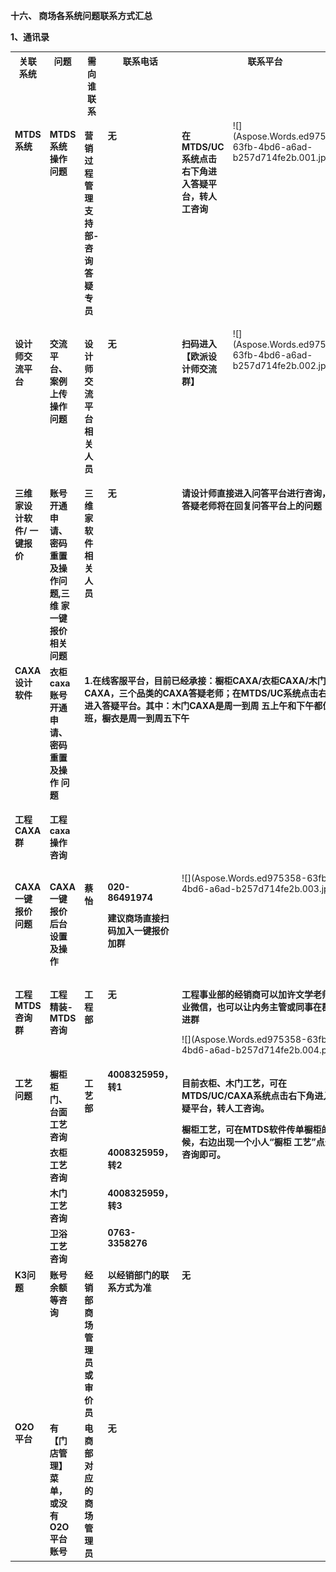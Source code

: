 ﻿﻿**十六、 商场各系统问题联系方式汇总**

**1、通讯录**




<table><tr><th colspan="1" valign="top"><b>关联系统</b></th><th colspan="1" valign="top"><b>问题</b></th><th colspan="1" valign="top"><b>需向谁联系</b></th><th colspan="1" valign="top"><b>联系电话</b></th><th colspan="3" valign="top"><b>联系平台</b></th></tr>
<tr><td colspan="1" valign="top"><p></p><p><b>MTDS系统</b></p></td><td colspan="1" valign="top"><p></p><p><b>MTDS系统操作问题</b></p></td><td colspan="1" valign="top"><p></p><p><b>营销过程管理支持部- 咨询答疑专员</b></p></td><td colspan="1" valign="top"><p></p><p><b>无</b></p></td><td colspan="2" valign="top"><p></p><p><b>在MTDS/UC系统点击右下角进入答疑平台，转人工咨询</b></p></td><td colspan="1" valign="top">![](Aspose.Words.ed975358-63fb-4bd6-a6ad-b257d714fe2b.001.jpeg)</td></tr>
<tr><td colspan="1" valign="top"><p></p><p></p><p><b>设计师交流平台</b></p></td><td colspan="1" valign="top"><p></p><p></p><p><b>交流平台、案例上传操作问题</b></p></td><td colspan="1" valign="top"><p></p><p></p><p><b>设计师交流平台相关人员</b></p></td><td colspan="1" valign="top"><p></p><p></p><p><b>无</b></p></td><td colspan="2" valign="top"><p></p><p></p><p><b>扫码进入【欧派设计师交流群】</b></p></td><td colspan="1" valign="top">![](Aspose.Words.ed975358-63fb-4bd6-a6ad-b257d714fe2b.002.jpeg)</td></tr>
<tr><td colspan="1" valign="top"><b>三维家设计软件/ 一键报价</b></td><td colspan="1" valign="top"><b>账号开通申请、密码重置及操作问题,三维 家一键报价相关问题</b></td><td colspan="1" valign="top"><b>三维家软件相关人员</b></td><td colspan="1" valign="top"><b>无</b></td><td colspan="3" valign="top"><b>请设计师直接进入问答平台进行咨询，软件答疑老师将在回复问答平台上的问题</b></td></tr>
<tr><td colspan="1" valign="top"><b>CAXA设计软件</b></td><td colspan="1" valign="top"><b>衣柜caxa账号开通申请、密码重置及操作 问题</b></td><td colspan="5" rowspan="2" valign="top"><p></p><p><b>1.在线客服平台，目前已经承接：橱柜CAXA/衣柜CAXA/木门CAXA，三个品类的CAXA答疑老师；在MTDS/UC系统点击右下角进入答疑平台。其中：木门CAXA是周一到周 五上午和下午都值班，橱衣是周一到周五下午</b></p></td></tr>
<tr><td colspan="1" valign="top"><p></p><p><b>工程CAXA群</b></p></td><td colspan="1" valign="top"><p></p><p><b>工程caxa操作咨询</b></p></td></tr>
<tr><td colspan="1" valign="top"><p></p><p><b>CAXA一键报价问题</b></p></td><td colspan="1" valign="top"><p></p><p><b>CAXA一键报价后台设置及操作</b></p></td><td colspan="1" valign="top"><p></p><p><b>蔡怡</b></p></td><td colspan="1" valign="top"><p><b>020-86491974</b></p><p><b>建议商场直接扫码加入一键报价加群</b></p></td><td colspan="3" valign="top">![](Aspose.Words.ed975358-63fb-4bd6-a6ad-b257d714fe2b.003.jpeg)</td></tr>
<tr><td colspan="1" valign="top"><p></p><p><b>工程MTDS咨询群</b></p></td><td colspan="1" valign="top"><p></p><p><b>工程精装-MTDS咨询</b></p></td><td colspan="1" valign="top"><p></p><p><b>工程部</b></p></td><td colspan="1" valign="top"><p></p><p><b>无</b></p></td><td colspan="3" valign="top"><p><b>工程事业部的经销商可以加许文学老师的企业微信，也可以让内务主管或同事在群里拉进群</b></p><p>![](Aspose.Words.ed975358-63fb-4bd6-a6ad-b257d714fe2b.004.png)</p></td></tr>
<tr><td colspan="1" rowspan="4" valign="top"><p></p><p></p><p><b>工艺问题</b></p></td><td colspan="1" valign="top"><b>橱柜柜门、台面工艺咨询</b></td><td colspan="1" rowspan="4" valign="top"><p></p><p></p><p><b>工艺部</b></p></td><td colspan="1" valign="top"><b>4008325959， 转1</b></td><td colspan="3" rowspan="4" valign="top"><p></p><p></p><p><b>目前衣柜、木门工艺，可在MTDS/UC/CAXA系统点击右下角进入答疑平台，转人工咨询。</b></p><p><b>橱柜工艺，可在MTDS软件传单橱柜的时候，右边出现一个小人“橱柜 工艺”点进去咨询即可。</b></p></td></tr>
<tr><td colspan="1" valign="top"><b>衣柜工艺咨询</b></td><td colspan="1" valign="top"><b>4008325959， 转2</b></td></tr>
<tr><td colspan="1" valign="top"><b>木门工艺咨询</b></td><td colspan="1" valign="top"><b>4008325959， 转3</b></td></tr>
<tr><td colspan="1" valign="top"><b>卫浴工艺咨询</b></td><td colspan="1" valign="top"><b>0763-3358276</b></td></tr>
<tr><td colspan="1" valign="top"><b>K3问题</b></td><td colspan="1" valign="top"><b>账号余额等咨询</b></td><td colspan="1" valign="top"><b>经销部商场管理员或审价员</b></td><td colspan="1" valign="top"><b>以经销部门的联系方式为准</b></td><td colspan="3" valign="top"><b>无</b></td></tr>
<tr><td colspan="1" valign="top"><b>O2O平台</b></td><td colspan="1" valign="top"><b>有【门店管理】菜单，或没有O2O平台账号</b></td><td colspan="1" valign="top"><b>电商部对应的商场管理员</b></td><td colspan="1" valign="top"><b>无</b></td><td colspan="3" valign="top"></td></tr>
